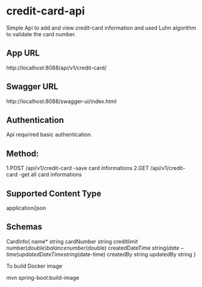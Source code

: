 # credit-card-api

Simple Api to add and view credit-card information and used Luhn algorithm to validate the card number.

App URL
-------

http://localhost:8088/api/v1/credit-card/

Swagger URL
-----------

http://localhost:8088/swagger-ui/index.html

Authentication
---------------

Api requrired basic authentication.

Method:
--------

1.POST /api/v1/credit-card -save card informations
2.GET /api/v1/credit-card -get all card informations

Supported Content Type
----------------------

application/json

Schemas
---------

CardInfo{ name* string cardNumber string creditlimit number($double) balance number($double) createdDateTime string($date-time) updatedDateTime string($date-time) createdBy string updatedBy string }

To build Docker image

mvn spring-boot:build-image
